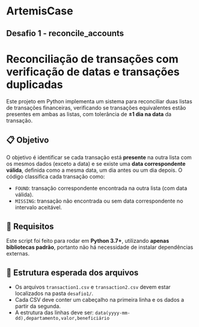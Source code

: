 # ArtemisCase

## Desafio 1 - reconcile_accounts

# Reconciliação de transações com verificação de datas e transações duplicadas

Este projeto em Python implementa um sistema para reconciliar duas listas de transações financeiras, verificando se transações equivalentes estão presentes em ambas as listas, com tolerância de **±1 dia na data** da transação.

## 📋 Objetivo

O objetivo é identificar se cada transação está **presente** na outra lista com os mesmos dados (exceto a data) e se existe uma **data correspondente válida**, definida como a mesma data, um dia antes ou um dia depois. O código classifica cada transação como:

- `FOUND`: transação correspondente encontrada na outra lista (com data válida).
- `MISSING`: transação não encontrada ou sem data correspondente no intervalo aceitável.

## 🧰 Requisitos

Este script foi feito para rodar em **Python 3.7+**, utilizando **apenas bibliotecas padrão**, portanto não há necessidade de instalar dependências externas.

## 📁 Estrutura esperada dos arquivos

- Os arquivos `transaction1.csv` e `transaction2.csv` devem estar localizados na pasta `desafio1/`.
- Cada CSV deve conter um cabeçalho na primeira linha e os dados a partir da segunda.
- A estrutura das linhas deve ser: `data(yyyy-mm-dd),departamento,valor,beneficiário`
